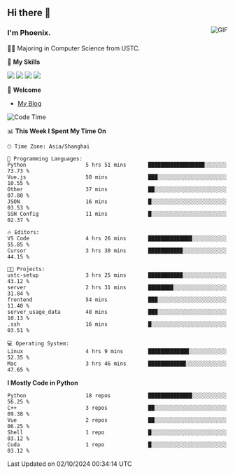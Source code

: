 ## Hi there 👋
<img align="right" alt="GIF" src="https://raw.githubusercontent.com/JoeyBling/JoeyBling/master/pic/pusheencode.gif" />

### I'm Phoenix.

👨‍🎓 Majoring in Computer Science from USTC.

🌟 **My Skills**

![](https://img.shields.io/badge/-Python-3e74a2?style=flat-square&logo=Python&logoColor=fff)
![](https://img.shields.io/badge/-C++-9f62a5?style=flat&logo=cplusplus&logoColor=white)
![](https://img.shields.io/badge/-Linux-185886?style=flat-square&logo=Linux&logoColor=fff)
![](https://img.shields.io/badge/-Rust-ff4136?style=flat-square&logo=Rust&logoColor=fff)

💬 **Welcome**

- [My Blog](https://ysy-phoenix.github.io/)

<!--START_SECTION:waka-->
![Code Time](http://img.shields.io/badge/Code%20Time-809%20hrs%2018%20mins-blue)

📊 **This Week I Spent My Time On** 

```text
🕑︎ Time Zone: Asia/Shanghai

💬 Programming Languages: 
Python                   5 hrs 51 mins       ██████████████████░░░░░░░   73.73 % 
Vue.js                   50 mins             ███░░░░░░░░░░░░░░░░░░░░░░   10.55 % 
Other                    37 mins             ██░░░░░░░░░░░░░░░░░░░░░░░   07.80 % 
JSON                     16 mins             █░░░░░░░░░░░░░░░░░░░░░░░░   03.53 % 
SSH Config               11 mins             █░░░░░░░░░░░░░░░░░░░░░░░░   02.37 % 

🔥 Editors: 
VS Code                  4 hrs 26 mins       ██████████████░░░░░░░░░░░   55.85 % 
Cursor                   3 hrs 30 mins       ███████████░░░░░░░░░░░░░░   44.15 % 

🐱‍💻 Projects: 
ustc-setup               3 hrs 25 mins       ███████████░░░░░░░░░░░░░░   43.12 % 
server                   2 hrs 31 mins       ████████░░░░░░░░░░░░░░░░░   31.84 % 
frontend                 54 mins             ███░░░░░░░░░░░░░░░░░░░░░░   11.40 % 
server_usage_data        48 mins             ███░░░░░░░░░░░░░░░░░░░░░░   10.13 % 
.ssh                     16 mins             █░░░░░░░░░░░░░░░░░░░░░░░░   03.51 % 

💻 Operating System: 
Linux                    4 hrs 9 mins        █████████████░░░░░░░░░░░░   52.35 % 
Mac                      3 hrs 46 mins       ████████████░░░░░░░░░░░░░   47.65 % 
```

**I Mostly Code in Python** 

```text
Python                   18 repos            ██████████████░░░░░░░░░░░   56.25 % 
C++                      3 repos             ██░░░░░░░░░░░░░░░░░░░░░░░   09.38 % 
Vue                      2 repos             ██░░░░░░░░░░░░░░░░░░░░░░░   06.25 % 
Shell                    1 repo              █░░░░░░░░░░░░░░░░░░░░░░░░   03.12 % 
Cuda                     1 repo              █░░░░░░░░░░░░░░░░░░░░░░░░   03.12 % 
```




 Last Updated on 02/10/2024 00:34:14 UTC
<!--END_SECTION:waka-->

<!--
**ysy-phoenix/ysy-phoenix** is a ✨ _special_ ✨ repository because its `README.md` (this file) appears on your GitHub profile.

Here are some ideas to get you started:

- 🔭 I’m currently working on ...
- 🌱 I’m currently learning ...
- 👯 I’m looking to collaborate on ...
- 🤔 I’m looking for help with ...
- 💬 Ask me about ...
- 📫 How to reach me: ...
- 😄 Pronouns: ...
- ⚡ Fun fact: ...
-->
